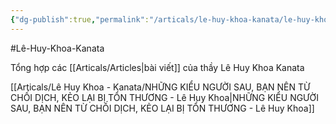 ```yaml
---
{"dg-publish":true,"permalink":"/articals/le-huy-khoa-kanata/le-huy-khoa-kanata-tong-hop/","dgPassFrontmatter":true}
---
```


#Lê-Huy-Khoa-Kanata  

Tổng hợp các [[Articals/Articles\|bài viết]] của thầy Lê Huy Khoa Kanata

[[Articals/Lê Huy Khoa - Kanata/NHỮNG KIỂU NGƯỜI SAU, BẠN NÊN TỪ CHỐI DỊCH, KẺO LẠI BỊ TỔN THƯƠNG - Lê Huy Khoa\|NHỮNG KIỂU NGƯỜI SAU, BẠN NÊN TỪ CHỐI DỊCH, KẺO LẠI BỊ TỔN THƯƠNG - Lê Huy Khoa]]